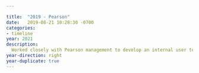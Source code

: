 ```yaml
---

title:  "2019 - Pearson"
date:   2019-08-21 10:28:30 -0700
categories:
- timeline
year: 2021
description: 
  Worked closely with Pearson management to develop an internal user testing platform, reducing our reliance on Usertesting.com and cutting costs while streamlining the testing process.
year-direction: right
year-duplicate: true
---
```

